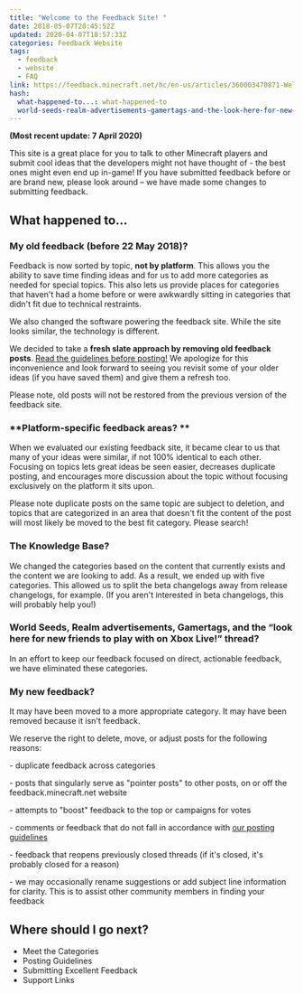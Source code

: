 ```yaml
---
title: "Welcome to the Feedback Site! "
date: 2018-05-07T20:45:52Z
updated: 2020-04-07T18:57:33Z
categories: Feedback Website
tags:
  - feedback
  - website
  - FAQ
link: https://feedback.minecraft.net/hc/en-us/articles/360003470871-Welcome-to-the-Feedback-Site
hash:
  what-happened-to...: what-happened-to
  world-seeds-realm-advertisements-gamertags-and-the-look-here-for-new-friends-to-play-with-on-xbox-live-thread: world-seedsrealm-advertisements-gamertags-and-the-look-here-for-new-friends-to-play-with-on-xbox-live-thread
---
```


**(Most recent update: 7 April 2020)**

This site is a great place for you to talk to other Minecraft players and submit cool ideas that the developers might not have thought of - the best ones might even end up in-game! If you have submitted feedback before or are brand new, please look around – we have made some changes to submitting feedback.

## **What happened to...**

### **My old feedback (before 22 May 2018)?**

Feedback is now sorted by topic, **not by platform**. This allows you the ability to save time finding ideas and for us to add more categories as needed for special topics. This also lets us provide places for categories that haven't had a home before or were awkwardly sitting in categories that didn't fit due to technical restraints.

We also changed the software powering the feedback site. While the site looks similar, the technology is different.

We decided to take a **fresh slate approach by removing old feedback posts**. [Read the guidelines before posting!](./Posting-Guidelines.md) We apologize for this inconvenience and look forward to seeing you revisit some of your older ideas (if you have saved them) and give them a refresh too.

Please note, old posts will not be restored from the previous version of the feedback site.

### **Platform-specific feedback areas? **

When we evaluated our existing feedback site, it became clear to us that many of your ideas were similar, if not 100% identical to each other. Focusing on topics lets great ideas be seen easier, decreases duplicate posting, and encourages more discussion about the topic without focusing exclusively on the platform it sits upon.

Please note duplicate posts on the same topic are subject to deletion, and topics that are categorized in an area that doesn't fit the content of the post will most likely be moved to the best fit category. Please search!

### **The Knowledge Base?**

We changed the categories based on the content that currently exists and the content we are looking to add. As a result, we ended up with five categories. This allowed us to split the beta changelogs away from release changelogs, for example. (If you aren't interested in beta changelogs, this will probably help you!)

### **World Seeds, Realm advertisements, Gamertags, and the “look here for new friends to play with on Xbox Live!” thread?**

In an effort to keep our feedback focused on direct, actionable feedback, we have eliminated these categories.

### **My new feedback?**

It may have been moved to a more appropriate category. It may have been removed because it isn't feedback.

We reserve the right to delete, move, or adjust posts for the following reasons:

\- duplicate feedback across categories

\- posts that singularly serve as "pointer posts" to other posts, on or off the feedback.minecraft.net website

\- attempts to "boost" feedback to the top or campaigns for votes

\- comments or feedback that do not fall in accordance with [our posting guidelines](./Posting-Guidelines.md)

\- feedback that reopens previously closed threads (if it's closed, it's probably closed for a reason)

\- we may occasionally rename suggestions or add subject line information for clarity. This is to assist other community members in finding your feedback

## **Where should I go next?**

- Meet the Categories
- Posting Guidelines
- Submitting Excellent Feedback
- Support Links

